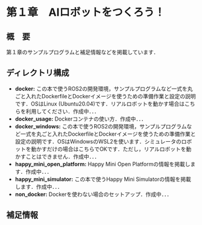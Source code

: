 # 第１章　AIロボットをつくろう！
## 概　要
第１章のサンプルプログラムと補足情報などを掲載しています．

## ディレクトリ構成

- **docker:** この本で使うROS2の開発環境，サンプルプログラムなど一式を丸ごと入れたDockerfileとDockerイメージを使うための準備作業と設定の説明です．OSはLinux (Ubuntu20.04)です．リアルロボットを動かす場合はこちらを利用してください．作成中．．．
- **docker_usage:** Dockerコンテナの使い方．作成中．．．
- **docker_windows:** この本で使うROS2の開発環境，サンプルプログラムなど一式を丸ごと入れたDockerfileとDockerイメージを使うための準備作業と設定の説明です．OSはWindowsのWSL2を使います．シミュレータのロボットを動かすだけの場合はこちらでOKです．ただし，リアルロボットを動かすことはできません．作成中．．．
- **happy_mini_open_platform:** Happy Mini Open Platformの情報を掲載します．作成中．．．
- **happy_mini_simulator:** この本で使うHappy Mini Simulatorの情報を掲載します．作成中．．．
- **non_docker:** Dockerを使わない場合のセットアップ．作成中．．．
   
## 補足情報

